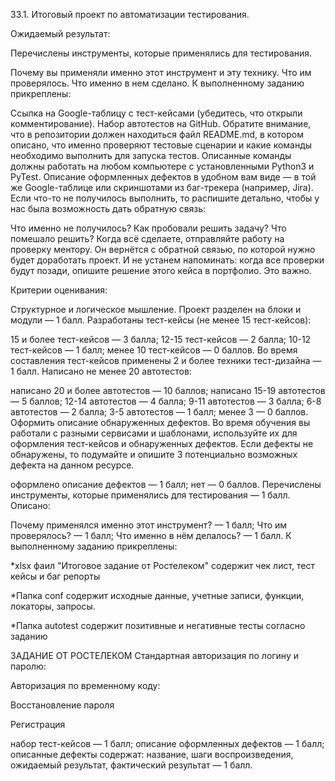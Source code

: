 33.1. Итоговый проект по автоматизации тестирования.


Ожидаемый результат:


Перечислены инструменты, которые применялись для тестирования.

Почему вы применяли именно этот инструмент и эту технику.
Что им проверялось.
Что именно в нем сделано.
К выполненному заданию прикреплены:

Ссылка на Google-таблицу с тест-кейсами (убедитесь, что открыли комментирование).
Набор автотестов на GitHub. Обратите внимание, что в репозитории должен находиться файл README.md, в котором описано, что именно проверяют тестовые сценарии и какие команды необходимо выполнить для запуска тестов. Описанные команды должны работать на любом компьютере с установленными Python3 и PyTest.
Описание оформленных дефектов в удобном вам виде — в той же Google-таблице или скриншотами из баг-трекера (например, Jira).
Если что-то не получилось выполнить, то распишите детально, чтобы у нас была возможность дать обратную связь:

Что именно не получилось?
Как пробовали решить задачу?
Что помешало решить?
Когда всё сделаете, отправляйте работу на проверку ментору. Он вернётся с обратной связью, по которой нужно будет доработать проект. И не устанем напоминать: когда все проверки будут позади, опишите решение этого кейса в портфолио. Это важно.

Критерии оценивания:


Структурное и логическое мышление. Проект разделен на блоки и модули — 1 балл.
Разработаны тест-кейсы (не менее 15 тест-кейсов):

15 и более тест-кейсов — 3 балла;
12-15 тест-кейсов — 2 балла;
10-12 тест-кейсов — 1 балл;
менее 10 тест-кейсов — 0 баллов.
Во время составления тест-кейсов применены 2 и более техники тест-дизайна — 1 балл.
Написано не менее 20 автотестов:

написано 20 и более автотестов — 10 баллов;
написано 15-19 автотестов — 5 баллов;
12-14 автотестов — 4 балла;
9-11 автотестов — 3 балла;
6-8 автотестов — 2 балла;
3-5 автотестов — 1 балл;
менее 3 — 0 баллов.
Оформить описание обнаруженных дефектов. Во время обучения вы работали с разными сервисами и шаблонами, используйте их для оформления тест-кейсов и обнаруженных дефектов. Если дефекты не обнаружены, то подумайте и опишите 3 потенциально возможных дефекта на данном ресурсе.

оформлено описание дефектов — 1 балл;
нет — 0 баллов.
Перечислены инструменты, которые применялись для тестирования — 1 балл.
Описано:

Почему применялся именно этот инструмент? — 1 балл;
Что им проверялось? — 1 балл;
Что именно в нём делалось? — 1 балл.
К выполненному заданию прикреплены:



*xlsx фаил "Итоговое задание от Ростелеком" содержит чек лист, тест кейсы и баг репорты

*Папка conf содержит исходные данные, учетные записи, функции, локаторы, запросы.

*Папка autotest содержит позитивные и негативные тесты согласно заданию

ЗАДАНИЕ ОТ РОСТЕЛЕКОМ Стандартная авторизация по логину и паролю:

Авторизация по временному коду:

Восстановление пароля

Регистрация

набор тест-кейсов — 1 балл;
описание оформленных дефектов — 1 балл;
описанные дефекты содержат: название, шаги воспроизведения, ожидаемый результат, фактический результат — 1 балл.
